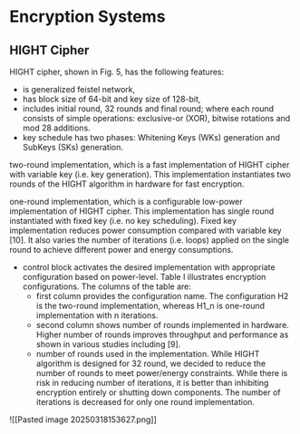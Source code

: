 # Encryption Systems

## HIGHT Cipher

HIGHT cipher, shown in Fig. 5, has the following features:
- is generalized feistel network,
- has block size of 64-bit and key size of 128-bit,
- includes initial round, 32 rounds and final round; where each round consists of simple operations: exclusive-or (XOR), bitwise rotations and mod 28 additions.
- key schedule has two phases: Whitening Keys (WKs) generation and SubKeys (SKs) generation.

two-round implementation, which is a fast implementation of HIGHT cipher with variable key (i.e. key generation). This implementation instantiates two rounds of the HIGHT algorithm in hardware for fast encryption.

one-round implementation, which is a configurable low-power implementation of HIGHT cipher. This implementation has single round instantiated with fixed key (i.e. no key scheduling). Fixed key implementation reduces power consumption compared with variable key [10]. It also varies the number of iterations (i.e. loops) applied on the single round to achieve different power and energy consumptions.
- control block activates the desired implementation with appropriate configuration based on power-level. Table I illustrates encryption configurations. The columns of the table are:
    - first column provides the configuration name. The configuration H2 is the two-round implementation, whereas H1_n is one-round implementation with n iterations.
    - second column shows number of rounds implemented in hardware. Higher number of rounds improves throughput and performance as shown in various studies including [9].
    - number of rounds used in the implementation. While HIGHT algorithm is designed for 32 round, we decided to reduce the number of rounds to meet power/energy constraints. While there is risk in reducing number of iterations, it is better than inhibiting encryption entirely or shutting down components. The number of iterations is decreased for only one round implementation.

![[Pasted image 20250318153627.png]]